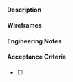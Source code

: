 #### Description ####
<!-- Clearly describe what this is here. -->

#### Wireframes ####
<!-- Add wireframes if applicable -->

#### Engineering Notes ####
<!-- Put technical notes, reminders, things engineers care about here.  -->

#### Acceptance Criteria ####
<!-- Checklist of things to test to be considered completed. -->

  - [ ] 